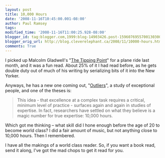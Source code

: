 ```yaml
---
layout: post
title: 10,000 Hours
date: '2008-11-16T10:45:00.001-08:00'
author: Paul Ramsey
tags: 
modified_time: '2008-11-16T11:00:25.928-08:00'
blogger_id: tag:blogger.com,1999:blog-14903426.post-1596076955700130300
blogger_orig_url: http://blog.cleverelephant.ca/2008/11/10000-hours.html
comments: True
---
```


I picked up Malcolm Gladwell's "[The Tipping Point](http://www.gladwell.com/tippingpoint/)" for a plane ride last month, and it was a fun read. About 25% of it I had read before, as he gets double duty out of much of his writing by serializing bits of it into the New Yorker.

Anyways, he has a new one coming out, "[Outliers](http://www.guardian.co.uk/books/2008/nov/15/malcolm-gladwell-outliers-extract)", a study of exceptional people, and one of the theses is:

<blockquote>This idea - that excellence at a complex task requires a critical, minimum level of practice - surfaces again and again in studies of expertise. In fact, researchers have settled on what they believe is a magic number for true expertise: 10,000 hours.</blockquote>

Which got me thinking &ndash; what skill did I hone enough before the age of 20 to become world class? I did a fair amount of music, but not anything close to 10,000 hours. Then I remembered.

I have all the makings of a world class reader. So, if you want a book read, send it along, I've got the mad chops to get it read for you.

